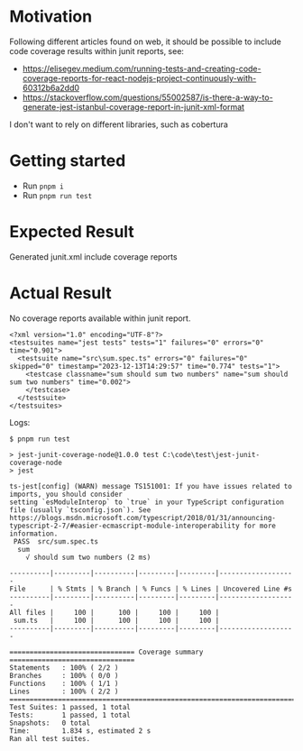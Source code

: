 # Motivation
Following different articles found on web, it should be possible to include code coverage results within junit reports, see:
- https://elisegev.medium.com/running-tests-and-creating-code-coverage-reports-for-react-nodejs-project-continuously-with-60312b6a2dd0
- https://stackoverflow.com/questions/55002587/is-there-a-way-to-generate-jest-istanbul-coverage-report-in-junit-xml-format

I don't want to rely on different libraries, such as cobertura

# Getting started

- Run `pnpm i`
- Run `pnpm run test`

# Expected Result
Generated junit.xml include coverage reports

# Actual Result
No coverage reports available within junit report.

```
<?xml version="1.0" encoding="UTF-8"?>
<testsuites name="jest tests" tests="1" failures="0" errors="0" time="0.901">
  <testsuite name="src\sum.spec.ts" errors="0" failures="0" skipped="0" timestamp="2023-12-13T14:29:57" time="0.774" tests="1">
    <testcase classname="sum should sum two numbers" name="sum should sum two numbers" time="0.002">
    </testcase>
  </testsuite>
</testsuites>
```

Logs:
```
$ pnpm run test

> jest-junit-coverage-node@1.0.0 test C:\code\test\jest-junit-coverage-node
> jest

ts-jest[config] (WARN) message TS151001: If you have issues related to imports, you should consider 
setting `esModuleInterop` to `true` in your TypeScript configuration file (usually `tsconfig.json`). See https://blogs.msdn.microsoft.com/typescript/2018/01/31/announcing-typescript-2-7/#easier-ecmascript-module-interoperability for more information.
 PASS  src/sum.spec.ts
  sum
    √ should sum two numbers (2 ms)

----------|---------|----------|---------|---------|-------------------
File      | % Stmts | % Branch | % Funcs | % Lines | Uncovered Line #s 
----------|---------|----------|---------|---------|-------------------
All files |     100 |      100 |     100 |     100 | 
 sum.ts   |     100 |      100 |     100 |     100 | 
----------|---------|----------|---------|---------|-------------------

=============================== Coverage summary ===============================
Statements   : 100% ( 2/2 )
Branches     : 100% ( 0/0 )
Functions    : 100% ( 1/1 )
Lines        : 100% ( 2/2 )
================================================================================
Test Suites: 1 passed, 1 total
Tests:       1 passed, 1 total
Snapshots:   0 total
Time:        1.834 s, estimated 2 s
Ran all test suites.
```
